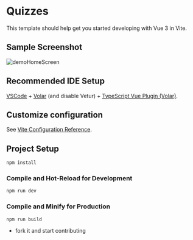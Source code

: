 # Quizzes 

This template should help get you started developing with Vue 3 in Vite.

## Sample Screenshot
![demoHomeScreen](https://user-images.githubusercontent.com/31090188/227618761-b85479b0-4b9c-4e2c-8c45-00b710ed2621.jpeg)


## Recommended IDE Setup

[VSCode](https://code.visualstudio.com/) + [Volar](https://marketplace.visualstudio.com/items?itemName=Vue.volar) (and disable Vetur) + [TypeScript Vue Plugin (Volar)](https://marketplace.visualstudio.com/items?itemName=Vue.vscode-typescript-vue-plugin).

## Customize configuration

See [Vite Configuration Reference](https://vitejs.dev/config/).

## Project Setup

```sh
npm install
```

### Compile and Hot-Reload for Development

```sh
npm run dev
```

### Compile and Minify for Production

```sh
npm run build
```

* fork it and start contributing